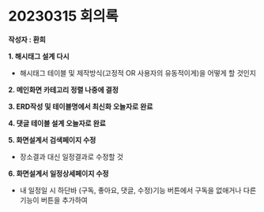 # 20230315 회의록

**작성자 : 환희**

**1. 해시태그 설계 다시**
- 해시태그 테이블 및 제작방식(고정적 OR 사용자의 유동적이게)을 어떻게 할 것인지

**2. 메인화면 카테고리 정렬 나중에 결정**

**3. ERD작성 및 테이블명에서 최신화 오늘자로 완료**

**4. 댓글 테이블 설계 오늘자로 완료**

**5. 화면설계서 검색페이지 수정**
- 장소결과 대신 일정결과로 수정할 것

**6. 화면설계서 일정상세페이지 수정**
- 내 일정일 시 하단바 (구독, 좋아요, 댓글, 수정)기능 버튼에서 구독을 없애거나 다른 기능이 버튼을 추가하여 

